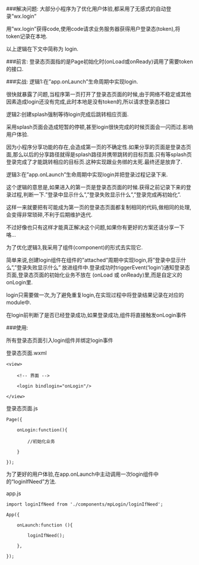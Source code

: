 ###解决问题:
大部分小程序为了优化用户体验,都采用了无感式的自动登录”wx.login”

用”wx.login”获得code,使用code请求业务服务器获得用户登录态(token),将token记录在本地.

以上逻辑在下文中简称为 login.

###前言:
登录态页面指的是Page初始化时(onLoad或onReady)调用了需要token的接口.

###实战:
逻辑1:在”app.onLaunch”生命周期中实现login.

很快就暴露了问题,当程序第一页打开了登录态页面的时候,由于网络不稳定或其他因素造成login还没有完成,此时本地是没有token的,所以请求登录态接口

逻辑2:创建splash强制等待login完成后跳转相应页面.

采用splash页面会造成短暂的停顿,甚至login很快完成的时候页面会一闪而过.影响用户体验.

因为小程序分享功能的存在,会造成第一页的不确定性.如果分享的页面是登录态页面,那么以后的分享路径就得是splash路径并携带跳转的目标页面.只有等splash页登录完成了才能跳转相应的目标页.这种实现跟业务绑的太死.最终还是放弃了.

逻辑3:在”app.onLaunch”生命周期中实现login并把登录过程记录下来.

这个逻辑的意思是,如果进入的第一页是登录态页面的时候.获得之前记录下来的登录过程,判断一下.”登录中显示什么”,”登录失败显示什么”,”登录完成再初始化”.

这样一来就要把有可能成为第一页的登录态页面都复制相同的代码,做相同的处理,会变得非常琐碎,不利于后期维护迭代.

不过好像也只有这样才能真正解决这个问题,如果你有更好的方案还请分享一下咯…

为了优化逻辑3,我采用了组件(component)的形式去实现它.

简单来说,创建login组件在组件的”attached”周期中实现login,将”登录中显示什么”,”登录失败显示什么” 放进组件中.登录成功时triggerEvent(‘login’)通知登录态页面,登录态页面的初始化业务不放在 (onLoad 或 onReady)里,而是自定义的onLogin里.

login只需要做一次,为了避免重复login,在实现过程中将登录结果记录在对应的module中.

在login前判断了是否已经登录成功,如果登录成功,组件将直接触发onLogin事件

###使用:

所有登录态页面引入login组件并绑定login事件

登录态页面.wxml
    
    <view>
    
        <!-- 界面 -->
    
        <login bindlogin="onLogin"/>
    
    </view>

登录态页面.js
    
    Page({
    
        onLogin:function(){
    
            //初始化业务
    
        }
    
    });

为了更好的用户体验,在app.onLaunch中主动调用一次login组件中的“loginIfNeed”方法.

app.js

    import loginIfNeed from './components/mpLogin/loginIfNeed';
    
    App({
    
        onLaunch:function (){
    
            loginIfNeed();
    
        },
    
    });
